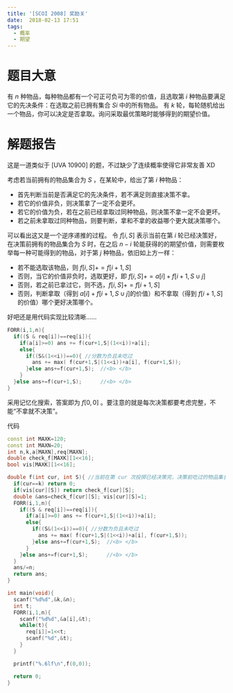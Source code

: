 ```yaml
---
title: '[SCOI 2008] 奖励关'
date:  2018-02-13 17:51
tags:
  - 概率
  - 期望
---
```


# 题目大意

有 $n$ 种物品，每种物品都有一个可正可负可为零的价值，且选取第 $i$ 种物品要满足它的先决条件：在选取之前已拥有集合 $Si$ 中的所有物品。
有 $k$ 轮，每轮随机给出一个物品，你可以决定是否拿取。询问采取最优策略时能够得到的期望价值。
<!-- more -->

# 解题报告

这是一道类似于 [UVA 10900] 的题，不过缺少了连续概率使得它非常友善 XD

考虑若当前拥有的物品集合为 $S$ ，在某轮中，给出了第 $i$ 种物品：
- 首先判断当前是否满足它的先决条件，若不满足则直接决策不拿。
- 若它的价值非负，则决策拿了一定不会更坏。
- 若它的价值为负，若在之前已经拿取过同种物品，则决策不拿一定不会更坏。
- 若之前未拿取过同种物品，则要判断，拿和不拿的收益哪个更大就决策哪个。

可以看出这又是一个逆序递推的过程。
令 $f[i,S]$ 表示当前在第 $i$ 轮已经决策好，在决策前拥有的物品集合为 $S$ 时，在之后 $n-i$ 轮能获得的的期望价值，则需要枚举每一种可能得到的物品，对于第 $j$ 种物品，依旧如上方一样：
- 若不能选取该物品，则 $f[i,S] += f[i+1,S]$
- 否则，当它的价值非负时，选取更好，即 $f[i,S] += a[i] + f[i+1, S \cup {j} ]$
- 否则，若之前已拿过它，则不选，$f[i,S] += f[i+1,S]$
- 否则，判断拿取（得到 $a[i] + f[i+1, S \cup {j} ]$的价值）和不拿取（得到 $f[i+1,S]$的价值）哪个更好决策哪个。

好吧还是用代码实现比较清晰……
``` cpp
FORR(i,1,n){
  if((S & req[i])==req[i]){
    if(a[i]>=0) ans += f(cur+1,S|(1<<i))+a[i];
    else{
      if((S&(1<<i))==0){ //分数为负且未吃过
        ans += max( f(cur+1,S|(1<<i))+a[i], f(cur+1,S));
      }else ans+=f(cur+1,S);  //<b> </b>
    }
  }else ans+=f(cur+1,S);      //<b> </b>
}
```

采用记忆化搜索，答案即为 $f[0,0]$ 。要注意的就是每次决策都要考虑完整，不能“不拿就不决策”。

代码
``` cpp
const int MAXK=120;
const int MAXN=20;
int n,k,a[MAXN],req[MAXN];
double check_f[MAXK][1<<16];
bool vis[MAXK][1<<16];

double f(int cur, int S){ //当前在第 cur 次投掷已经决策完，决策前吃过的物品集合为 S
  if(cur==k) return 0;
  if(vis[cur][S]) return check_f[cur][S];
  double &ans=check_f[cur][S]; vis[cur][S]=1;
  FORR(i,1,n){
    if((S & req[i])==req[i]){
      if(a[i]>=0) ans += f(cur+1,S|(1<<i))+a[i];
      else{
        if((S&(1<<i))==0){ //分数为负且未吃过
          ans += max( f(cur+1,S|(1<<i))+a[i], f(cur+1,S));
        }else ans+=f(cur+1,S);  //<b> </b>
      }
    }else ans+=f(cur+1,S);      //<b> </b>
  }
  ans/=n;
  return ans;
}

int main(void){
  scanf("%d%d",&k,&n);
  int t;
  FORR(i,1,n){
    scanf("%d%d",&a[i],&t);
    while(t){
      req[i]|=1<<t;
      scanf("%d",&t);
    }
  }

  printf("%.6lf\n",f(0,0));

  return 0;
}
```
